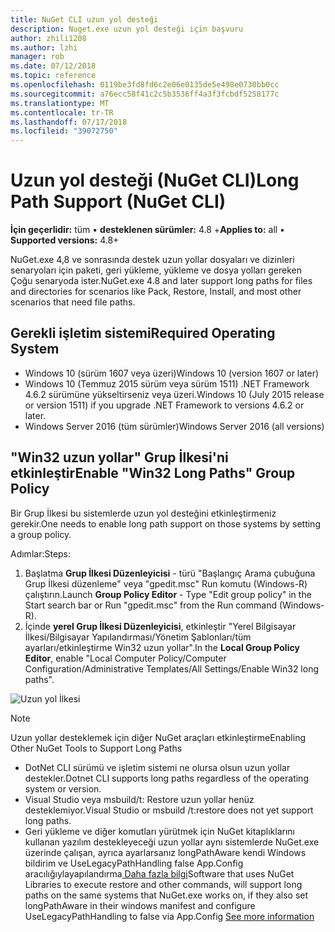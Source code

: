 ```yaml
---
title: NuGet CLI uzun yol desteği
description: Nuget.exe uzun yol desteği için başvuru
author: zhili1208
ms.author: lzhi
manager: rob
ms.date: 07/12/2018
ms.topic: reference
ms.openlocfilehash: 0119be3fd8fd6c2e06e0135de5e498e0730bb0cc
ms.sourcegitcommit: a76ecc58f41c2c5b3536ff4a3f3fcbdf5258177c
ms.translationtype: MT
ms.contentlocale: tr-TR
ms.lasthandoff: 07/17/2018
ms.locfileid: "39072750"
---
```

# <a name="long-path-support-nuget-cli"></a><span data-ttu-id="57a1b-103">Uzun yol desteği (NuGet CLI)</span><span class="sxs-lookup"><span data-stu-id="57a1b-103">Long Path Support (NuGet CLI)</span></span>

<span data-ttu-id="57a1b-104">**İçin geçerlidir:** tüm &bullet; **desteklenen sürümler:** 4.8 +</span><span class="sxs-lookup"><span data-stu-id="57a1b-104">**Applies to:** all &bullet; **Supported versions:** 4.8+</span></span>

<span data-ttu-id="57a1b-105">NuGet.exe 4,8 ve sonrasında destek uzun yollar dosyaları ve dizinleri senaryoları için paketi, geri yükleme, yükleme ve dosya yolları gereken Çoğu senaryoda ister.</span><span class="sxs-lookup"><span data-stu-id="57a1b-105">NuGet.exe 4.8 and later support long paths for files and directories for scenarios like Pack, Restore, Install, and most other scenarios that need file paths.</span></span>

## <a name="required-operating-system"></a><span data-ttu-id="57a1b-106">Gerekli işletim sistemi</span><span class="sxs-lookup"><span data-stu-id="57a1b-106">Required Operating System</span></span>

-   <span data-ttu-id="57a1b-107">Windows 10 (sürüm 1607 veya üzeri)</span><span class="sxs-lookup"><span data-stu-id="57a1b-107">Windows 10 (version 1607 or later)</span></span>
-   <span data-ttu-id="57a1b-108">Windows 10 (Temmuz 2015 sürüm veya sürüm 1511) .NET Framework 4.6.2 sürümüne yükseltirseniz veya üzeri.</span><span class="sxs-lookup"><span data-stu-id="57a1b-108">Windows 10 (July 2015 release or version 1511) if you upgrade .NET Framework to versions 4.6.2 or later.</span></span>
-   <span data-ttu-id="57a1b-109">Windows Server 2016 (tüm sürümler)</span><span class="sxs-lookup"><span data-stu-id="57a1b-109">Windows Server 2016 (all versions)</span></span>

## <a name="enable-win32-long-paths-group-policy"></a><span data-ttu-id="57a1b-110">"Win32 uzun yollar" Grup İlkesi'ni etkinleştir</span><span class="sxs-lookup"><span data-stu-id="57a1b-110">Enable "Win32 Long Paths" Group Policy</span></span>

<span data-ttu-id="57a1b-111">Bir Grup İlkesi bu sistemlerde uzun yol desteğini etkinleştirmeniz gerekir.</span><span class="sxs-lookup"><span data-stu-id="57a1b-111">One needs to enable long path support on those systems by setting a group policy.</span></span>

<span data-ttu-id="57a1b-112">Adımlar:</span><span class="sxs-lookup"><span data-stu-id="57a1b-112">Steps:</span></span>
1. <span data-ttu-id="57a1b-113">Başlatma **Grup İlkesi Düzenleyicisi** - türü "Başlangıç Arama çubuğuna Grup İlkesi düzenleme" veya "gpedit.msc" Run komutu (Windows-R) çalıştırın.</span><span class="sxs-lookup"><span data-stu-id="57a1b-113">Launch **Group Policy Editor** - Type "Edit group policy" in the Start search bar or Run "gpedit.msc" from the Run command (Windows-R).</span></span>
2. <span data-ttu-id="57a1b-114">İçinde **yerel Grup İlkesi Düzenleyicisi**, etkinleştir "Yerel Bilgisayar İlkesi/Bilgisayar Yapılandırması/Yönetim Şablonları/tüm ayarları/etkinleştirme Win32 uzun yollar".</span><span class="sxs-lookup"><span data-stu-id="57a1b-114">In the **Local Group Policy Editor**, enable "Local Computer Policy/Computer Configuration/Administrative Templates/All Settings/Enable Win32 long paths".</span></span>

![Uzun yol İlkesi](media/LongPathPolicy.png)


> [!Note]
> <span data-ttu-id="57a1b-116">Uzun yollar desteklemek için diğer NuGet araçları etkinleştirme</span><span class="sxs-lookup"><span data-stu-id="57a1b-116">Enabling Other NuGet Tools to Support Long Paths</span></span>
>
> -   <span data-ttu-id="57a1b-117">DotNet CLI sürümü ve işletim sistemi ne olursa olsun uzun yollar destekler.</span><span class="sxs-lookup"><span data-stu-id="57a1b-117">Dotnet CLI supports long paths regardless of the operating system or version.</span></span>
> -   <span data-ttu-id="57a1b-118">Visual Studio veya msbuild/t: Restore uzun yollar henüz desteklemiyor.</span><span class="sxs-lookup"><span data-stu-id="57a1b-118">Visual Studio or msbuild /t:restore does not yet support long paths.</span></span>
> -   <span data-ttu-id="57a1b-119">Geri yükleme ve diğer komutları yürütmek için NuGet kitaplıklarını kullanan yazılım destekleyeceği uzun yollar aynı sistemlerde NuGet.exe üzerinde çalışan, ayrıca ayarlarsanız longPathAware kendi Windows bildirim ve UseLegacyPathHandling false App.Config aracılığıylayapılandırma[ Daha fazla bilgi](https://blogs.msdn.microsoft.com/jeremykuhne/2016/07/30/net-4-6-2-and-long-paths-on-windows-10/)</span><span class="sxs-lookup"><span data-stu-id="57a1b-119">Software that uses NuGet Libraries to execute restore and other commands, will support long paths on the same systems that NuGet.exe works on, if they also set longPathAware in their windows manifest and configure UseLegacyPathHandling to false via App.Config [See more information](https://blogs.msdn.microsoft.com/jeremykuhne/2016/07/30/net-4-6-2-and-long-paths-on-windows-10/)</span></span>

